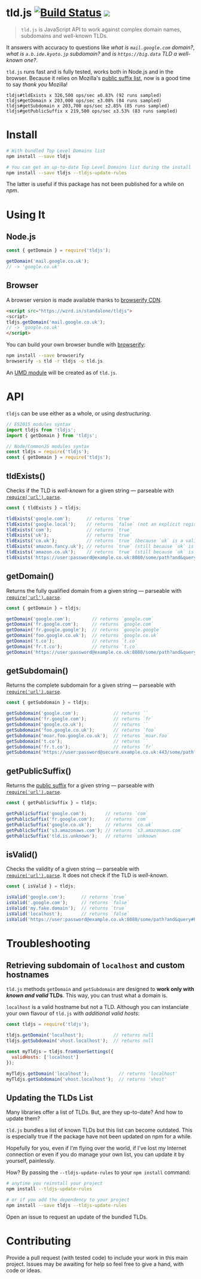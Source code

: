 # tld.js [![Build Status][badge-ci]](http://travis-ci.org/oncletom/tld.js) ![][badge-downloads]

> `tld.js` is JavaScript API to work against complex domain names, subdomains and well-known TLDs.

It answers with accuracy to questions like _what is `mail.google.com` domain?_,  _what is `a.b.ide.kyoto.jp` subdomain?_ and _is `https://big.data` TLD a well-known one?_.

`tld.js` runs fast and is fully tested, works both in Node.js and in the browser. Because it relies on Mozilla's [public suffix list][], now is a good time to say _thank you_ Mozilla!

```
tldjs#tldExists x 326,500 ops/sec ±0.83% (92 runs sampled)
tldjs#getDomain x 203,000 ops/sec ±3.08% (84 runs sampled)
tldjs#getSubdomain x 203,700 ops/sec ±2.85% (85 runs sampled)
tldjs#getPublicSuffix x 219,500 ops/sec ±3.53% (83 runs sampled)
```

# Install

```bash
# With bundled Top Level Domains list
npm install --save tldjs

# You can get an up-to-date Top Level Domains list during the install
npm install --save tldjs --tldjs-update-rules
```

The latter is useful if this package has not been published for a while on _npm_.

# Using It

## Node.js

```javascript
const { getDomain } = require('tldjs');

getDomain('mail.google.co.uk');
// -> 'google.co.uk'
```

## Browser

A browser version is made available thanks to [browserify CDN][].

```html
<script src="https://wzrd.in/standalone/tldjs">
<script>
tldjs.getDomain('mail.google.co.uk');
// -> 'google.co.uk'
</script>
```

You can build your own browser bundle with [browserify][]:

```bash
npm install --save browserify
browserify -s tld -r tldjs -o tld.js
```

An [UMD module](https://github.com/umdjs/umd) will be created as of `tld.js`.

# API

`tldjs` can be use either as a whole, or using *destructuring*.

```js
// ES2015 modules syntax
import tldjs from 'tldjs';
import { getDomain } from 'tldjs';

// Node/CommonJS modules syntax
const tldjs = require('tldjs');
const { getDomain } = require('tldjs');
```

## tldExists()

Checks if the TLD is _well-known_ for a given string — parseable with [`require('url').parse`][].

```javascript
const { tldExists } = tldjs;

tldExists('google.com');      // returns `true`
tldExists('google.local');    // returns `false` (not an explicit registered TLD)
tldExists('com');             // returns `true`
tldExists('uk');              // returns `true`
tldExists('co.uk');           // returns `true` (because `uk` is a valid TLD)
tldExists('amazon.fancy.uk'); // returns `true` (still because `uk` is a valid TLD)
tldExists('amazon.co.uk');    // returns `true` (still because `uk` is a valid TLD)
tldExists('https://user:password@example.co.uk:8080/some/path?and&query#hash'); // returns `true`
```

## getDomain()

Returns the fully qualified domain from a given string — parseable with [`require('url').parse`][].

```javascript
const { getDomain } = tldjs;

getDomain('google.com');        // returns `google.com`
getDomain('fr.google.com');     // returns `google.com`
getDomain('fr.google.google');  // returns `google.google`
getDomain('foo.google.co.uk');  // returns `google.co.uk`
getDomain('t.co');              // returns `t.co`
getDomain('fr.t.co');           // returns `t.co`
getDomain('https://user:password@example.co.uk:8080/some/path?and&query#hash'); // returns `example.co.uk`
```

## getSubdomain()

Returns the complete subdomain for a given string — parseable with [`require('url').parse`][].

```javascript
const { getSubdomain } = tldjs;

getSubdomain('google.com');             // returns ``
getSubdomain('fr.google.com');          // returns `fr`
getSubdomain('google.co.uk');           // returns ``
getSubdomain('foo.google.co.uk');       // returns `foo`
getSubdomain('moar.foo.google.co.uk');  // returns `moar.foo`
getSubdomain('t.co');                   // returns ``
getSubdomain('fr.t.co');                // returns `fr`
getSubdomain('https://user:password@secure.example.co.uk:443/some/path?and&query#hash'); // returns `secure`
```

## getPublicSuffix()

Returns the [public suffix][] for a given string — parseable with [`require('url').parse`][].

```javascript
const { getPublicSuffix } = tldjs;

getPublicSuffix('google.com');       // returns `com`
getPublicSuffix('fr.google.com');    // returns `com`
getPublicSuffix('google.co.uk');     // returns `co.uk`
getPublicSuffix('s3.amazonaws.com'); // returns `s3.amazonaws.com`
getPublicSuffix('tld.is.unknown');   // returns `unknown`
```

## isValid()

Checks the validity of a given string — parseable with [`require('url').parse`][].
It does not check if the TLD is _well-known_.

```javascript
const { isValid } = tldjs;

isValid('google.com');      // returns `true`
isValid('.google.com');     // returns `false`
isValid('my.fake.domain');  // returns `true`
isValid('localhost');       // returns `false`
isValid('https://user:password@example.co.uk:8080/some/path?and&query#hash'); // returns `true`
```

# Troubleshooting

## Retrieving subdomain of `localhost` and custom hostnames

`tld.js` methods `getDomain` and `getSubdomain` are designed to **work only with *known and valid* TLDs**.
This way, you can trust what a domain is.

`localhost` is a valid hostname but not a TLD. Although you can instanciate your own flavour of `tld.js` with *additional valid hosts*:

```js
const tldjs = require('tldjs');

tldjs.getDomain('localhost');           // returns null
tldjs.getSubdomain('vhost.localhost');  // returns null

const myTldjs = tldjs.fromUserSettings({
  validHosts: ['localhost']
});

myTldjs.getDomain('localhost');           // returns 'localhost'
myTldjs.getSubdomain('vhost.localhost');  // returns 'vhost'
```

## Updating the TLDs List

Many libraries offer a list of TLDs. But, are they up-to-date? And how to update them?

`tld.js` bundles a list of known TLDs but this list can become outdated.
This is especially true if the package have not been updated on npm for a while.

Hopefully for you, even if I'm flying over the world, if I've lost my Internet connection or even if
you do manage your own list, you can update it by yourself, painlessly.

How? By passing the `--tldjs-update-rules` to your `npm install` command:

```bash
# anytime you reinstall your project
npm install --tldjs-update-rules

# or if you add the dependency to your project
npm install --save tldjs --tldjs-update-rules
```

Open an issue to request an update of the bundled TLDs.


# Contributing

Provide a pull request (with tested code) to include your work in this main project.
Issues may be awaiting for help so feel free to give a hand, with code or ideas.

[badge-ci]: https://secure.travis-ci.org/oncletom/tld.js.svg?branch=master
[badge-downloads]: https://img.shields.io/npm/dm/tldjs.svg

[public suffix list]: https://publicsuffix.org/list/
[browserify CDN]: https://wzrd.in/
[browserify]: http://browserify.org/

[`require('url').parse`]: https://nodejs.org/api/url.html#url_url_parse_urlstring_parsequerystring_slashesdenotehost
[public suffix]: https://publicsuffix.org/learn/
